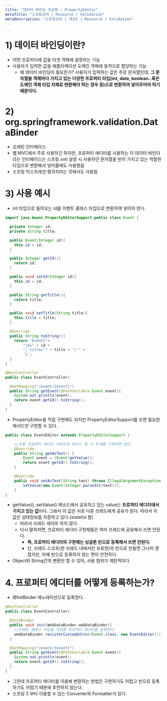 ```yaml
---
title: "데이터 바인딩 추상화 : PropertyEditor"
metaTitle: "스프링코어 | Resource / Validation"
metaDescription: "스프링코어 | 섹션2 | Resource / Validation"
---
```



# 1) 데이터 바인딩이란?
- 어떤 프로퍼티에 값을 타겟 객체에 설정하는 기능
- 사용자가 입력한 값을 애플리케이션 도메인 객체에 동적으로 할당하는 기능
  - 왜 데이터 바인딩이 필요한가? 사용자가 입력하는 값은 주로 문자열인데, **그 문자열을 객체마다 가지고 있는 다양한 프로퍼티 타입(int, date, boolean..혹은 도메인 객체 타입 자체로 변환해야 하는 경우 등)으로 변환하여 넣어주어야 하기 때문이다.**

# 2) org.springframework.validation.DataBinder
- 오래된 인터페이스
- 웹 MVC에서 주로 사용하긴 하지만, 프로퍼티 에디터를 사용하는 이 데이터 바인더라는 인터페이스는 스프링 xml 설정 시 사용하던 문자열을 빈이 가지고 있는 적절한 타입으로 변환해서 넣어줄때도 사용했음
- 스프링 익스프레션 랭귀지라는 것에서도 사용됨

# 3) 사용 예시

- int 타입으로 들어오는 id를 이벤트 클래스 타입으로 변환하여 넣어야 한다.

```java
import java.beans.PropertyEditorSupport;public class Event {

  private Integer id;
  private String title;

  public Event(Integer id){
    this.id = id;
  }

  public Integer getId(){
    return id;
  }

  public void setId(Integer id){
    this.id = id;
  }

  public String getTitle(){
    return title;
  }

  public void setTitle(String title){
    this.title = title;
  }

  @Override
  public String toString(){
    return "Event{"+
        "id=" + id +
        ", title='" + title + '\'' +
        '}';
  }
}
```

```java
@RestController
public class EventController{

  @GetMapping("/event/{event}")
  public String getEvent(@PathVariable Event event){
    System.out.println(event);
    return event.getId().toString();
  }
}
```

- PropertyEditor을 직접 구현해도 되지만 PropertyEditorSupport를 쓰면 필요한 메서드만 구현할 수 있다.

```java
public class EventEditor extends PropertyEditorSupport {

    //보통 프로퍼티 에디터 서포트의 메소드 중 이 두개를 구현하면 된다.
    @Override
    public String getAsText() {
        Event event = (Event)getValue();
        return event.getId().toString();
    }

    @Override
    public void setAsText(String text) throws IllegalArgumentException {
        setValue(new Event(Integer.parseInt(text)));
    }
}
```

- getValue(), setValue() 메소드에서 공유하고 있는 value는 **프로퍼티 에디터에서 가지고 있는 값**이다. 그래서 이 값은 서로 다른 쓰레드에게 공유가 된다. 따라서 이 값은 상태정보를 저장하고 있다.(stateful 함)
  - 따라서 쓰레드 세이프 하지 않다.
  - 다시 말하자면, 프로퍼티 에디터 구현체들은 여러 쓰레드에 공유해서 쓰면 안된다.
    - **즉, 프로퍼티 에디터의 구현체는 싱글톤 빈으로 등록해서 쓰면 안된다.**
    - 단, 쓰레드 스코프(한 쓰레드 내에서만 유효한)의 빈으로 만들면 그나마 괜찮지만, 아예 빈으로 등록하지 않는 편이 안전하다.
- Object와 String간의 변환만 할 수 있어, 사용 범위가 제한적이다.

# 4. 프로퍼티 에디터를 어떻게 등록하는가?

- @InitBinder 애노테이션으로 등록한다.

```java
@RestController
public class EventController{

  @InitBinder
  public void init(WebDataBinder webDataBinder){
    //이벤트 클래스 타입을 처리할 프로퍼티 에디터를 등록한다.
    webDataBinder.resisterCustomEditor(Event.class, new EventEditor());
  }

  @GetMapping("/event/{event}")
  public String getEvent(@PathVariable Event event){
    System.out.println(event);
    return event.getId().toString();
  }
}

```

- 그런데 프로퍼티 에디터를 이용해 변환하는 방법은 구현하기도 어렵고 빈으로 등록하기도 어렵기 때문에 추천하지 않는다.
- 스프링 3 부터 이용할 수 있는 Converter와 Formatter가 있다.


